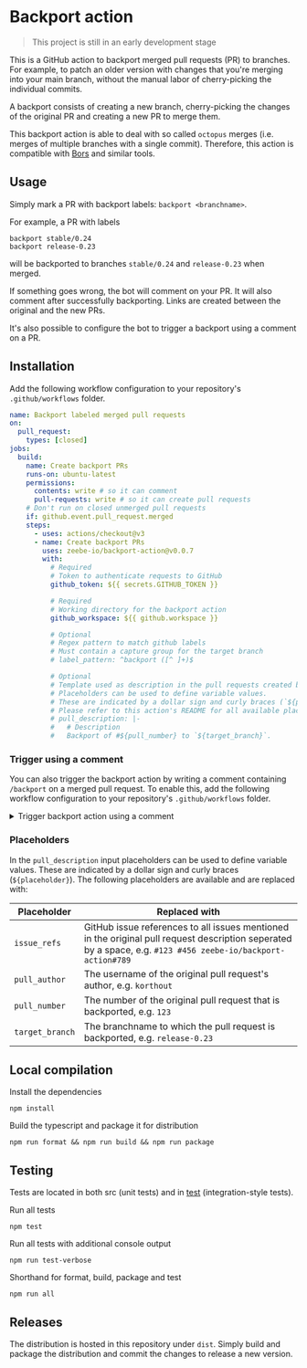 # Backport action

> This project is still in an early development stage

This is a GitHub action to backport merged pull requests (PR) to branches.
For example, to patch an older version with changes that you're merging into your main branch, without the manual labor of cherry-picking the individual commits.

A backport consists of creating a new branch, cherry-picking the changes of the original PR and creating a new PR to merge them.

This backport action is able to deal with so called `octopus` merges (i.e. merges of multiple branches with a single commit).
Therefore, this action is compatible with [Bors](https://bors.tech/) and similar tools.

## Usage

Simply mark a PR with backport labels: `backport <branchname>`.

For example, a PR with labels

```
backport stable/0.24
backport release-0.23
```

will be backported to branches `stable/0.24` and `release-0.23` when merged.

If something goes wrong, the bot will comment on your PR.
It will also comment after successfully backporting.
Links are created between the original and the new PRs.

It's also possible to configure the bot to trigger a backport using a comment on a PR.

## Installation

Add the following workflow configuration to your repository's `.github/workflows` folder.

```yaml
name: Backport labeled merged pull requests
on:
  pull_request:
    types: [closed]
jobs:
  build:
    name: Create backport PRs
    runs-on: ubuntu-latest
    permissions:
      contents: write # so it can comment
      pull-requests: write # so it can create pull requests
    # Don't run on closed unmerged pull requests
    if: github.event.pull_request.merged
    steps:
      - uses: actions/checkout@v3
      - name: Create backport PRs
        uses: zeebe-io/backport-action@v0.0.7
        with:
          # Required
          # Token to authenticate requests to GitHub
          github_token: ${{ secrets.GITHUB_TOKEN }}

          # Required
          # Working directory for the backport action
          github_workspace: ${{ github.workspace }}

          # Optional
          # Regex pattern to match github labels
          # Must contain a capture group for the target branch
          # label_pattern: ^backport ([^ ]+)$

          # Optional
          # Template used as description in the pull requests created by this action.
          # Placeholders can be used to define variable values.
          # These are indicated by a dollar sign and curly braces (`${placeholder}`).
          # Please refer to this action's README for all available placeholders.
          # pull_description: |-
          #   # Description
          #   Backport of #${pull_number} to `${target_branch}`.
```

### Trigger using a comment

You can also trigger the backport action by writing a comment containing `/backport` on a merged pull request.
To enable this, add the following workflow configuration to your repository's `.github/workflows` folder.

<details><summary>Trigger backport action using a comment</summary>
 <p>

```yaml
name: Backport labeled merged pull requests
on:
  pull_request:
    types: [closed]
  issue_comment:
    types: [created]
jobs:
  build:
    name: Create backport PRs
    runs-on: ubuntu-latest
    permissions:
      contents: write # so it can comment
      pull-requests: write # so it can create pull requests
    # Only run when pull request is merged
    # or when a comment containing `/backport` is created
    if: >
      (
        github.event_name == 'pull_request' &&
        github.event.pull_request.merged
      ) || (
        github.event_name == 'issue_comment' &&
        github.event.issue.pull_request &&
        contains(github.event.comment.body, '/backport')
      )
    steps:
      - uses: actions/checkout@v3
      - name: Create backport PRs
        uses: zeebe-io/backport-action@v0.0.7
        with:
          # Required
          # Token to authenticate requests to GitHub
          github_token: ${{ secrets.GITHUB_TOKEN }}

          # Required
          # Working directory for the backport action
          github_workspace: ${{ github.workspace }}

          # Optional
          # Regex pattern to match github labels
          # Must contain a capture group for the target branch
          # label_pattern: ^backport ([^ ]+)$

          # Optional
          # Template used as description in the pull requests created by this action.
          # Placeholders can be used to define variable values.
          # These are indicated by a dollar sign and curly braces (`${placeholder}`).
          # Please refer to this action's README for all available placeholders.
          # pull_description: |-
          #   # Description
          #   Backport of #${pull_number} to `${target_branch}`.
```

</p>
</details>

### Placeholders
In the `pull_description` input placeholders can be used to define variable values.
These are indicated by a dollar sign and curly braces (`${placeholder}`).
The following placeholders are available and are replaced with:

Placeholder | Replaced with
------------|------------
`issue_refs` | GitHub issue references to all issues mentioned in the original pull request description seperated by a space, e.g. `#123 #456 zeebe-io/backport-action#789`
`pull_author` | The username of the original pull request's author, e.g. `korthout`
`pull_number` | The number of the original pull request that is backported, e.g. `123`
`target_branch`| The branchname to which the pull request is backported, e.g. `release-0.23`

## Local compilation

Install the dependencies

```
npm install
```

Build the typescript and package it for distribution

```
npm run format && npm run build && npm run package
```

## Testing

Tests are located in both src (unit tests) and in [test](test) (integration-style tests).

Run all tests

```
npm test
```

Run all tests with additional console output

```
npm run test-verbose
```

Shorthand for format, build, package and test

```
npm run all
```

## Releases

The distribution is hosted in this repository under `dist`.
Simply build and package the distribution and commit the changes to release a new version.
